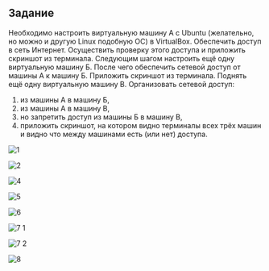 
## Задание

Необходимо настроить виртуальную машину А с Ubuntu (желательно, но можно и другую Linux подобную ОС) в VirtualBox.
Обеспечить доступ в сеть Интернет. Осуществить проверку этого доступа и приложить скриншот из терминала.
Следующим шагом настроить ещё одну виртуальную машину Б.
После чего обеспечить сетевой доступ от машины А к машину Б. Приложить скриншот из терминала.
Поднять ещё одну виртуальную машину В. Организовать сетевой доступ:

1. из машины А в машину Б,
2. из машины А в машину В,
3. но запретить доступ из машины Б в машину В,
4. приложить скриншот, на котором видно терминалы всех трёх машин и видно что между машинами есть (или нет) доступа.

![1](https://github.com/user-attachments/assets/83c2ddba-e071-40c0-b8bf-89df282eb6f1)

![2](https://github.com/user-attachments/assets/5be7d14c-bd19-41aa-8223-3f60bd4f8b63)

![4](https://github.com/user-attachments/assets/c79b1b54-9f6d-4d73-aaae-500be2aaf268)

![5](https://github.com/user-attachments/assets/30594624-a26f-4f2a-9f73-64bf443bf6d4)

![6](https://github.com/user-attachments/assets/b117c5e7-444c-4d8b-af9c-88856df2169d)

![7 1](https://github.com/user-attachments/assets/46fb9708-eebe-4349-8c05-e0b1328a540d)

![7 2](https://github.com/user-attachments/assets/35a42b88-8256-4595-a537-69b1a2601614)

![8](https://github.com/user-attachments/assets/75c4eb40-6d0b-43ef-9966-e61f4fd8fe86)
